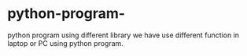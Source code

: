 # python-program-
python program using different library
we have use different function in laptop or PC using python program.

